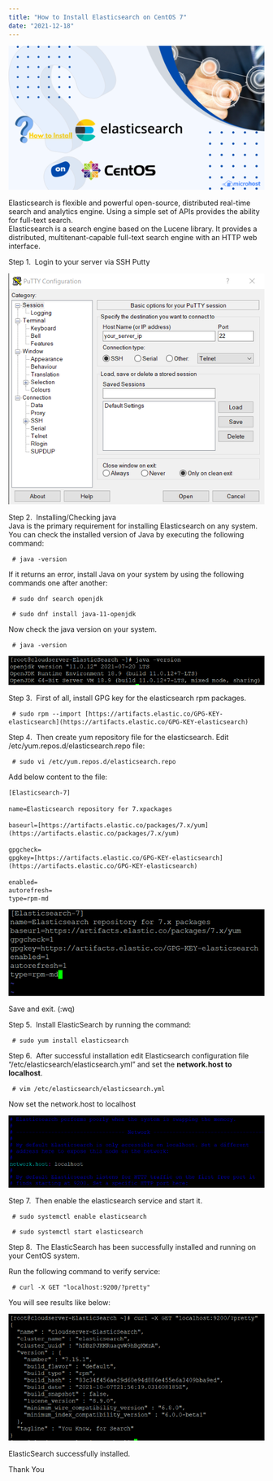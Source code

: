 ```yaml
---
title: "How to Install Elasticsearch on CentOS 7"
date: "2021-12-18"
---
```


![](images/How-to-Install-Elasticsearch-on-CentOS-7-1024x576.png)

Elasticsearch is flexible and powerful open-source, distributed real-time search and analytics engine. Using a simple set of APIs provides the ability for full-text search.  
Elasticsearch is a search engine based on the Lucene library. It provides a distributed, multitenant-capable full-text search engine with an HTTP web interface.

Step 1.  Login to your server via SSH Putty

![](images/login-2.png)

Step 2.  Installing/Checking java  
Java is the primary requirement for installing Elasticsearch on any system. You can check the installed version of Java by executing the following command:

```
 # java -version 
```

If it returns an error, install Java on your system by using the following commands one after another:

```
 # sudo dnf search openjdk 
```

```
 # sudo dnf install java-11-openjdk 
```

Now check the java version on your system.

```
 # java -version 
```

![](images/Screenshot_3-9.png)

Step 3.  First of all, install GPG key for the elasticsearch rpm packages.

```
 # sudo rpm --import [https://artifacts.elastic.co/GPG-KEY-elasticsearch](https://artifacts.elastic.co/GPG-KEY-elasticsearch) 
```

Step 4.  Then create yum repository file for the elasticsearch. Edit /etc/yum.repos.d/elasticsearch.repo file:

```
 # sudo vi /etc/yum.repos.d/elasticsearch.repo 
```

Add below content to the file:

```file {title="/etc/yum.repos.d/elasticsearch.repo" lang="aconf"}
[Elasticsearch-7]

name=Elasticsearch repository for 7.xpackages

baseurl=[https://artifacts.elastic.co/packages/7.x/yum](https://artifacts.elastic.co/packages/7.x/yum)

gpgcheck=
gpgkey=[https://artifacts.elastic.co/GPG-KEY-elasticsearch](https://artifacts.elastic.co/GPG-KEY-elasticsearch)

enabled=
autorefresh=
type=rpm-md
```

![](images/Screenshot_6-8.png)

Save and exit. (:wq)  

Step 5.  Install ElasticSearch by running the command:

```
 # sudo yum install elasticsearch 
```

Step 6.  After successful installation edit Elasticsearch configuration file “/etc/elasticsearch/elasticsearch.yml” and set the **network.host to localhost**.

```
 # vim /etc/elasticsearch/elasticsearch.yml 
```

Now set the network.host to localhost

![](images/Screenshot_9-7.png)

Step 7.  Then enable the elasticsearch service and start it.

```
 # sudo systemctl enable elasticsearch 
```

```
 # sudo systemctl start elasticsearch 
```

Step 8.  The ElasticSearch has been successfully installed and running on your CentOS system.  

Run the following command to verify service:

```
 # curl -X GET "localhost:9200/?pretty" 
```

You will see results like below:  

![](images/Screenshot_12-2.png)

ElasticSearch successfully installed.

Thank You
